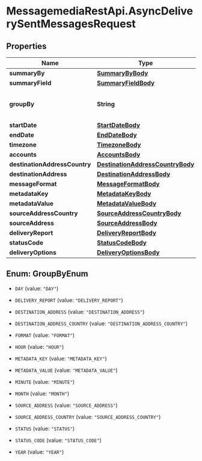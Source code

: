 # MessagemediaRestApi.AsyncDeliverySentMessagesRequest

## Properties
Name | Type | Description | Notes
------------ | ------------- | ------------- | -------------
**summaryBy** | [**SummaryByBody**](SummaryByBody.md) |  | [optional] 
**summaryField** | [**SummaryFieldBody**](SummaryFieldBody.md) |  | [optional] 
**groupBy** | **String** | Field to group results set by | [optional] 
**startDate** | [**StartDateBody**](StartDateBody.md) |  | [optional] 
**endDate** | [**EndDateBody**](EndDateBody.md) |  | [optional] 
**timezone** | [**TimezoneBody**](TimezoneBody.md) |  | [optional] 
**accounts** | [**AccountsBody**](AccountsBody.md) |  | [optional] 
**destinationAddressCountry** | [**DestinationAddressCountryBody**](DestinationAddressCountryBody.md) |  | [optional] 
**destinationAddress** | [**DestinationAddressBody**](DestinationAddressBody.md) |  | [optional] 
**messageFormat** | [**MessageFormatBody**](MessageFormatBody.md) |  | [optional] 
**metadataKey** | [**MetadataKeyBody**](MetadataKeyBody.md) |  | [optional] 
**metadataValue** | [**MetadataValueBody**](MetadataValueBody.md) |  | [optional] 
**sourceAddressCountry** | [**SourceAddressCountryBody**](SourceAddressCountryBody.md) |  | [optional] 
**sourceAddress** | [**SourceAddressBody**](SourceAddressBody.md) |  | [optional] 
**deliveryReport** | [**DeliveryReportBody**](DeliveryReportBody.md) |  | [optional] 
**statusCode** | [**StatusCodeBody**](StatusCodeBody.md) |  | [optional] 
**deliveryOptions** | [**DeliveryOptionsBody**](DeliveryOptionsBody.md) |  | [optional] 


<a name="GroupByEnum"></a>
## Enum: GroupByEnum


* `DAY` (value: `"DAY"`)

* `DELIVERY_REPORT` (value: `"DELIVERY_REPORT"`)

* `DESTINATION_ADDRESS` (value: `"DESTINATION_ADDRESS"`)

* `DESTINATION_ADDRESS_COUNTRY` (value: `"DESTINATION_ADDRESS_COUNTRY"`)

* `FORMAT` (value: `"FORMAT"`)

* `HOUR` (value: `"HOUR"`)

* `METADATA_KEY` (value: `"METADATA_KEY"`)

* `METADATA_VALUE` (value: `"METADATA_VALUE"`)

* `MINUTE` (value: `"MINUTE"`)

* `MONTH` (value: `"MONTH"`)

* `SOURCE_ADDRESS` (value: `"SOURCE_ADDRESS"`)

* `SOURCE_ADDRESS_COUNTRY` (value: `"SOURCE_ADDRESS_COUNTRY"`)

* `STATUS` (value: `"STATUS"`)

* `STATUS_CODE` (value: `"STATUS_CODE"`)

* `YEAR` (value: `"YEAR"`)





